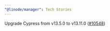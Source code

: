 ```yaml
---
"@linode/manager": Tech Stories
---
```


Upgrade Cypress from v13.5.0 to v13.11.0 ([#10548](https://github.com/linode/manager/pull/10548))
